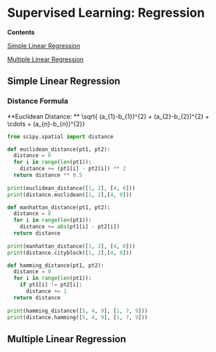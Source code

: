 # Supervised Learning: Regression

**Contents**

[Simple Linear Regression](#SLR)

[Multiple Linear Regression](#MLR)

## Simple Linear Regression

<a name="SLR"/>

### Distance Formula

**Euclidean Distance: ** \sqrt{ (a_{1}-b_{1})^{2} + (a_{2}-b_{2})^{2} + \cdots + (a_{n}-b_{n})^{2}}
```python
from scipy.spatial import distance

def euclidean_distance(pt1, pt2):
  distance = 0
  for i in range(len(pt1)):
    distance += (pt1[i] - pt2[i]) ** 2
  return distance ** 0.5
  
print(euclidean_distance([1, 2], [4, 0]))
print(distance.euclidean([1, 2],[4, 0]))
```

```python
def manhattan_distance(pt1, pt2):
  distance = 0
  for i in range(len(pt1)):
    distance += abs(pt1[i] - pt2[i])
  return distance
  
print(manhattan_distance([1, 2], [4, 0]))
print(distance.cityblock([1, 2],[4, 0]))
```

```python
def hamming_distance(pt1, pt2):
  distance = 0
  for i in range(len(pt1)):
    if pt1[i] != pt2[i]:
      distance += 1
  return distance
  
print(hamming_distance([5, 4, 9], [1, 7, 9]))
print(distance.hamming([5, 4, 9], [1, 7, 9]))
```


## Multiple Linear Regression

<a name="MLR"/>
